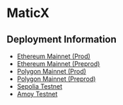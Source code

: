 # MaticX

## Deployment Information

-   [Ethereum Mainnet (Prod)](<https://github.com/stader-labs/maticX/wiki/Ethereum-Mainnet-(Prod)>)
-   [Ethereum Mainnet (Preprod)](<https://github.com/stader-labs/maticX/wiki/Ethereum-Mainnet-(Preprod)>)
-   [Polygon Mainnet (Prod)](<https://github.com/stader-labs/maticX/wiki/Polygon-Mainnet-(Prod)>)
-   [Polygon Mainnet (Preprod)](<https://github.com/stader-labs/maticX/wiki/Polygon-Mainnet-(Preprod)>)
-   [Sepolia Testnet](https://github.com/stader-labs/maticX/wiki/Sepolia-Testnet)
-   [Amoy Testnet](https://github.com/stader-labs/maticX/wiki/Amoy-Testnet)
